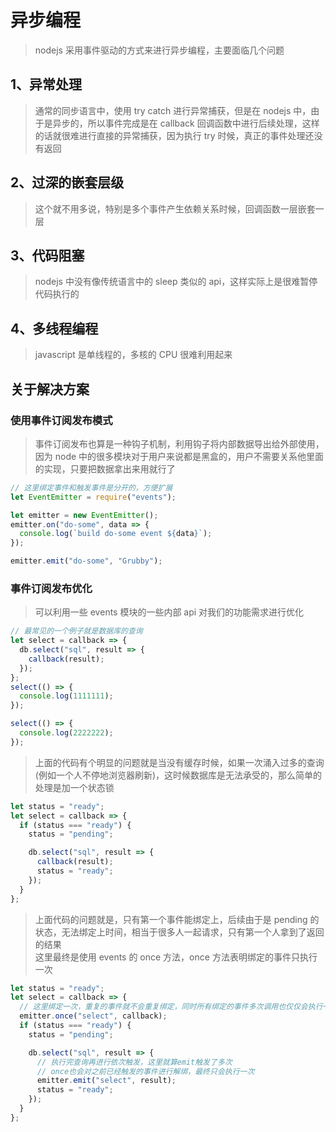 # 异步编程

> nodejs 采用事件驱动的方式来进行异步编程，主要面临几个问题

## 1、异常处理

> 通常的同步语言中，使用 try catch 进行异常捕获，但是在 nodejs 中，由于是异步的，所以事件完成是在 callback 回调函数中进行后续处理，这样的话就很难进行直接的异常捕获，因为执行 try 时候，真正的事件处理还没有返回

## 2、过深的嵌套层级

> 这个就不用多说，特别是多个事件产生依赖关系时候，回调函数一层嵌套一层

## 3、代码阻塞

> nodejs 中没有像传统语言中的 sleep 类似的 api，这样实际上是很难暂停代码执行的

## 4、多线程编程

> javascript 是单线程的，多核的 CPU 很难利用起来

## 关于解决方案

### 使用事件订阅发布模式

> 事件订阅发布也算是一种钩子机制，利用钩子将内部数据导出给外部使用，因为 node 中的很多模块对于用户来说都是黑盒的，用户不需要关系他里面的实现，只要把数据拿出来用就行了

```javascript
// 这里绑定事件和触发事件是分开的，方便扩展
let EventEmitter = require("events");

let emitter = new EventEmitter();
emitter.on("do-some", data => {
  console.log(`build do-some event ${data}`);
});

emitter.emit("do-some", "Grubby");
```

### 事件订阅发布优化

> 可以利用一些 events 模块的一些内部 api 对我们的功能需求进行优化

```javascript
// 最常见的一个例子就是数据库的查询
let select = callback => {
  db.select("sql", result => {
    callback(result);
  });
};
select(() => {
  console.log(1111111);
});

select(() => {
  console.log(2222222);
});
```

> 上面的代码有个明显的问题就是当没有缓存时候，如果一次涌入过多的查询(例如一个人不停地浏览器刷新)，这时候数据库是无法承受的，那么简单的处理是加一个状态锁

```javascript
let status = "ready";
let select = callback => {
  if (status === "ready") {
    status = "pending";

    db.select("sql", result => {
      callback(result);
      status = "ready";
    });
  }
};
```

> 上面代码的问题就是，只有第一个事件能绑定上，后续由于是 pending 的状态，无法绑定上时间，相当于很多人一起请求，只有第一个人拿到了返回的结果  
> 这里最终是使用 events 的 once 方法，once 方法表明绑定的事件只执行一次

```javascript
let status = "ready";
let select = callback => {
  // 这里绑定一次，重复的事件就不会重复绑定，同时所有绑定的事件多次调用也仅仅会执行一次
  emitter.once("select", callback);
  if (status === "ready") {
    status = "pending";

    db.select("sql", result => {
      // 执行完查询再进行依次触发，这里就算emit触发了多次
      // once也会对之前已经触发的事件进行解绑，最终只会执行一次
      emitter.emit("select", result);
      status = "ready";
    });
  }
};
```
